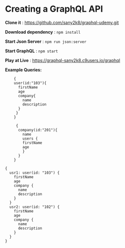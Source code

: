 # Creating a GraphQL API

**Clone it** : https://github.com/sany2k8/graphql-udemy.git

**Download dependency** :  `npm install`

**Start Json Server** : `npm run json:server`

**Start GraphQL** : `npm start`

**Play at Live** :  https://graphql-sany2k8.c9users.io/graphql

**Example Queries:**

```
    {
    user(id:"103"){
      firstName
      age
      company{
        name
        description
      }
     }
    }
```


```
     { 
      company(id:"201"){
        name
        users {
        firstName
        age
        }
      }
    }
```

```
{
  usr1: user(id: "103") {
    firstName
    age
    company {
      name
      description
    }
  }
  usr2: user(id: "102") {
    firstName
    age
    company {
      name
      description
    }
  }
}

```


